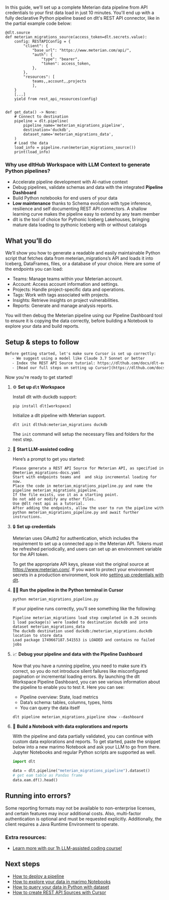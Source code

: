 In this guide, we'll set up a complete Meterian data pipeline from API credentials to your first data load in just 10 minutes. You'll end up with a fully declarative Python pipeline based on dlt's REST API connector, like in the partial example code below:

```python-outcome
@dlt.source
def meterian_migrations_source(access_token=dlt.secrets.value):
    config: RESTAPIConfig = {
        "client": {
            "base_url": "https://www.meterian.com/api/",
            "auth": {
                "type": "bearer",
                "token": access_token,
            },
        },
        "resources": [
            teams,,account,,projects
            ],
    }
    [...]
    yield from rest_api_resources(config)


def get_data() -> None:
    # Connect to destination
    pipeline = dlt.pipeline(
        pipeline_name='meterian_migrations_pipeline',
        destination='duckdb',
        dataset_name='meterian_migrations_data', 
    )
    # Load the data
    load_info = pipeline.run(meterian_migrations_source())
    print(load_info) 
```

### Why use dltHub Workspace with LLM Context to generate Python pipelines?

- Accelerate pipeline development with AI-native context
- Debug pipelines, validate schemas and data with the integrated **Pipeline Dashboard**
- Build Python notebooks for end users of your data
- **Low maintenance** thanks to Schema evolution with type inference, resilience and self documenting REST API connectors. A shallow learning curve makes the pipeline easy to extend by any team member
- dlt is the tool of choice for Pythonic Iceberg Lakehouses, bringing mature data loading to pythonic Iceberg with or without catalogs

## What you’ll do

We’ll show you how to generate a readable and easily maintainable Python script that fetches data from meterian_migrations’s API and loads it into Iceberg, DataFrames, files, or a database of your choice. Here are some of the endpoints you can load:

- Teams: Manage teams within your Meterian account.
- Account: Access account information and settings.
- Projects: Handle project-specific data and operations.
- Tags: Work with tags associated with projects.
- Insights: Retrieve insights on project vulnerabilities.
- Reports: Generate and manage analysis reports.

You will then debug the Meterian pipeline using our Pipeline Dashboard tool to ensure it is copying the data correctly, before building a Notebook to explore your data and build reports.

## Setup & steps to follow

```default
Before getting started, let's make sure Cursor is set up correctly:
   - We suggest using a model like Claude 3.7 Sonnet or better
   - Index the REST API Source tutorial: https://dlthub.com/docs/dlt-ecosystem/verified-sources/rest_api/ and add it to context as **@dlt rest api**
   - [Read our full steps on setting up Cursor](https://dlthub.com/docs/dlt-ecosystem/llm-tooling/cursor-restapi#23-configuring-cursor-with-documentation)
```

Now you're ready to get started!

1. ⚙️ **Set up `dlt` Workspace**
    
    Install dlt with duckdb support:
    ```shell
    pip install dlt[workspace]
    ```

    Initialize a dlt pipeline with Meterian support.
    ```shell
    dlt init dlthub:meterian_migrations duckdb
    ```

    The `init` command will setup the necessary files and folders for the next step.
    
2. 🤠 **Start LLM-assisted coding**
    
    Here’s a prompt to get you started:
    
    ```prompt
    Please generate a REST API Source for Meterian API, as specified in @meterian_migrations-docs.yaml 
    Start with endpoints teams and  and skip incremental loading for now. 
    Place the code in meterian_migrations_pipeline.py and name the pipeline meterian_migrations_pipeline. 
    If the file exists, use it as a starting point. 
    Do not add or modify any other files. 
    Use @dlt rest api as a tutorial. 
    After adding the endpoints, allow the user to run the pipeline with python meterian_migrations_pipeline.py and await further instructions.
    ```

    
3. 🔒 **Set up credentials** 
    
    Meterian uses OAuth2 for authentication, which includes the requirement to set up a connected app in the Meterian API. Tokens must be refreshed periodically, and users can set up an environment variable for the API token.
    
    To get the appropriate API keys, please visit the original source at https://www.meterian.com/.
    If you want to protect your environment secrets in a production environment, look into [setting up credentials with dlt](https://dlthub.com/docs/walkthroughs/add_credentials).
    
4. 🏃‍♀️ **Run the pipeline in the Python terminal in Cursor**
    
    ```shell
    python meterian_migrations_pipeline.py
    ```
    
    If your pipeline runs correctly, you’ll see something like the following:
    
    ```shell
    Pipeline meterian_migrations load step completed in 0.26 seconds
    1 load package(s) were loaded to destination duckdb and into dataset meterian_migrations_data
    The duckdb destination used duckdb:/meterian_migrations.duckdb location to store data
    Load package 1749667187.541553 is LOADED and contains no failed jobs
    ```
    
5. 📈 **Debug your pipeline and data with the Pipeline Dashboard**

    Now that you have a running pipeline, you need to make sure it’s correct, so you do not introduce silent failures like misconfigured pagination or incremental loading errors. By launching the dlt Workspace Pipeline Dashboard, you can see various information about the pipeline to enable you to test it. Here you can see:
    - Pipeline overview: State, load metrics
    - Data’s schema: tables, columns, types, hints
    - You can query the data itself
    
    ```shell
    dlt pipeline meterian_migrations_pipeline show --dashboard
    ```
    
6. 🐍 **Build a Notebook with data explorations and reports**

    With the pipeline and data partially validated, you can continue with custom data explorations and reports. To get started, paste the snippet below into a new marimo Notebook and ask your LLM to go from there. Jupyter Notebooks and regular Python scripts are supported as well.

    
    ```python
    import dlt

   data = dlt.pipeline("meterian_migrations_pipeline").dataset()
   # get eam table as Pandas frame
   data.eam.df().head()
    ```

## Running into errors?

Some reporting formats may not be available to non-enterprise licenses, and certain features may incur additional costs. Also, multi-factor authentication is optional and must be requested explicitly. Additionally, the client requires a Java Runtime Environment to operate.

### Extra resources:

- [Learn more with our 1h LLM-assisted coding course!](https://www.youtube.com/watch?v=GGid70rnJuM)

## Next steps

- [How to deploy a pipeline](https://dlthub.com/docs/walkthroughs/deploy-a-pipeline)
- [How to explore your data in marimo Notebooks](https://dlthub.com/docs/general-usage/dataset-access/marimo)
- [How to query your data in Python with dataset](https://dlthub.com/docs/general-usage/dataset-access/dataset)
- [How to create REST API Sources with Cursor](https://dlthub.com/docs/dlt-ecosystem/llm-tooling/cursor-restapi)